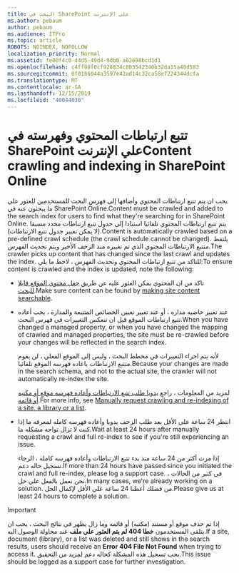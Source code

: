 ```yaml
---
title: البحث في SharePoint علي الإنترنت
ms.author: pebaum
author: pebaum
ms.audience: ITPro
ms.topic: article
ROBOTS: NOINDEX, NOFOLLOW
localization_priority: Normal
ms.assetid: fe00f4c0-44d5-49d4-9db0-a62698bcd1d1
ms.openlocfilehash: c4ff98f0cf928834c803542340b32da15a40d583
ms.sourcegitcommit: 0f0186044a3597e42ad14c32ca58e7224344dcfa
ms.translationtype: MT
ms.contentlocale: ar-SA
ms.lasthandoff: 12/15/2019
ms.locfileid: "40044030"
---
```

# <a name="content-crawling-and-indexing-in-sharepoint-online"></a><span data-ttu-id="0e1dc-102">تتبع ارتباطات المحتوي وفهرسته في SharePoint علي الإنترنت</span><span class="sxs-lookup"><span data-stu-id="0e1dc-102">Content crawling and indexing in SharePoint Online</span></span>

<span data-ttu-id="0e1dc-103">يجب ان يتم تتبع ارتباطات المحتوي وأضافها إلى فهرس البحث للمستخدمين للعثور علي ما يبحثون عنه في SharePoint Online.</span><span class="sxs-lookup"><span data-stu-id="0e1dc-103">Content must be crawled and added to the search index for users to find what they're searching for in SharePoint Online.</span></span> <span data-ttu-id="0e1dc-104">يتم تتبع ارتباطات المحتوي تلقائيا استنادا إلى جدول تتبع ارتباطات محدد مسبقا (لا يمكن تغيير جدول تتبع الارتباطات).</span><span class="sxs-lookup"><span data-stu-id="0e1dc-104">Content is automatically crawled based on a pre-defined crawl schedule (the crawl schedule cannot be changed).</span></span> <span data-ttu-id="0e1dc-105">يلتقط متتبع الارتباطات المحتوي الذي تم تغييره منذ الزحف الأخير ويتم تحديث الفهرس.</span><span class="sxs-lookup"><span data-stu-id="0e1dc-105">The crawler picks up content that has changed since the last crawl and updates the index.</span></span> <span data-ttu-id="0e1dc-106">للتاكد من تتبع ارتباطات المحتوي وتحديث الفهرس ، لاحظ ما يلي:</span><span class="sxs-lookup"><span data-stu-id="0e1dc-106">To ensure content is crawled and the index is updated, note the following:</span></span>

- <span data-ttu-id="0e1dc-107">تاكد من ان المحتوي يمكن العثور عليه عن طريق [جعل محتوي الموقع قابلا للبحث](https://docs.microsoft.com/sharepoint/make-site-content-searchable).</span><span class="sxs-lookup"><span data-stu-id="0e1dc-107">Make sure content can be found by [making site content searchable](https://docs.microsoft.com/sharepoint/make-site-content-searchable).</span></span>

- <span data-ttu-id="0e1dc-108">عند تغيير خاصيه مداره ، أو عند تغيير تعيين الخصائص المتتبعة والمدارة ، يجب أعاده تتبع ارتباطات الموقع قبل ان تنعكس التغييرات في فهرس البحث.</span><span class="sxs-lookup"><span data-stu-id="0e1dc-108">When you have changed a managed property, or when you have changed the mapping of crawled and managed properties, the site must be re-crawled before your changes will be reflected in the search index.</span></span> 

    <span data-ttu-id="0e1dc-109">لأنه يتم اجراء التغييرات في مخطط البحث ، وليس إلى الموقع الفعلي ، لن يقوم متتبع الارتباطات باعاده فهرسه الموقع تلقائيا.</span><span class="sxs-lookup"><span data-stu-id="0e1dc-109">Because your changes are made in the search schema, and not to the actual site, the crawler will not automatically re-index the site.</span></span> 

    <span data-ttu-id="0e1dc-110">لمزيد من المعلومات ، راجع [يدويا طلب تتبع الارتباطات وأعاده فهرسه موقع أو مكتبه أو قائمه](https://docs.microsoft.com/sharepoint/crawl-site-conten).</span><span class="sxs-lookup"><span data-stu-id="0e1dc-110">For more info, see [Manually request crawling and re-indexing of a site, a library or a list](https://docs.microsoft.com/sharepoint/crawl-site-conten).</span></span>

- <span data-ttu-id="0e1dc-111">انتظر 24 ساعة علي الأقل بعد طلب الزحف يدويا وأعاده فهرسه كامله لمعرفه ما إذا كنت لا تزال تواجه مشكله ما.</span><span class="sxs-lookup"><span data-stu-id="0e1dc-111">Wait at least 24 hours after manually requesting a crawl and full re-index to see if you're still experiencing an issue.</span></span> 

    <span data-ttu-id="0e1dc-112">إذا مرت أكثر من 24 ساعة منذ بدء تتبع الارتباطات وأعاده فهرسه كامله ، الرجاء تسجيل حاله دعم.</span><span class="sxs-lookup"><span data-stu-id="0e1dc-112">If more than 24 hours have passed since you initiated the crawl and full re-index, please log a support case.</span></span> <span data-ttu-id="0e1dc-113">في كثير من الحالات ، نحن نعمل بالفعل علي حل.</span><span class="sxs-lookup"><span data-stu-id="0e1dc-113">In many cases, we're already working on a solution.</span></span> <span data-ttu-id="0e1dc-114">من فضلك أعطنا 24 ساعة علي الأقل لإكمال الحل.</span><span class="sxs-lookup"><span data-stu-id="0e1dc-114">Please give us at least 24 hours to complete a solution.</span></span>

> [!IMPORTANT]
> <span data-ttu-id="0e1dc-115">إذا تم حذف موقع أو مستند (مكتبه) أو قائمه وما زال يظهر في نتائج البحث ، يجب ان يتلقى المستخدمون **خطا 404 لم يتم العثور علي ملف** عند محاولة الوصول اليه.</span><span class="sxs-lookup"><span data-stu-id="0e1dc-115">If a site, document (library), or a list was deleted and still shows in the search results, users should receive an **Error 404 File Not Found** when trying to access it.</span></span> <span data-ttu-id="0e1dc-116">يجب تسجيل هذه المشكلة كحاله دعم لمزيد من التحقيق.</span><span class="sxs-lookup"><span data-stu-id="0e1dc-116">This issue should be logged as a support case for further investigation.</span></span> 



